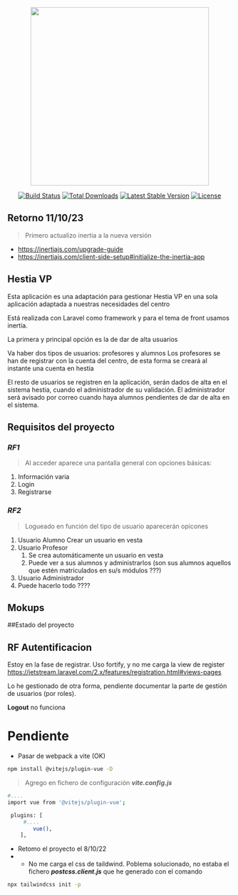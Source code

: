 <p align="center"><a href="https://laravel.com" target="_blank"><img src="https://raw.githubusercontent.com/laravel/art/master/logo-lockup/5%20SVG/2%20CMYK/1%20Full%20Color/laravel-logolockup-cmyk-red.svg" width="400"></a></p>

<p align="center">
<a href="https://travis-ci.org/laravel/framework"><img src="https://travis-ci.org/laravel/framework.svg" alt="Build Status"></a>
<a href="https://packagist.org/packages/laravel/framework"><img src="https://img.shields.io/packagist/dt/laravel/framework" alt="Total Downloads"></a>
<a href="https://packagist.org/packages/laravel/framework"><img src="https://img.shields.io/packagist/v/laravel/framework" alt="Latest Stable Version"></a>
<a href="https://packagist.org/packages/laravel/framework"><img src="https://img.shields.io/packagist/l/laravel/framework" alt="License"></a>
</p>

## Retorno 11/10/23
> Primero actualizo inertia a la nueva versión
* https://inertiajs.com/upgrade-guide
* https://inertiajs.com/client-side-setup#initialize-the-inertia-app

## Hestia VP

Esta aplicación es una adaptación para gestionar Hestia VP en una sola aplicación adaptada a nuestras necesidades del centro

Está realizada con Laravel como framework y para el tema de front usamos inertia.

La primera y principal opción es la de dar de alta usuarios

Va haber dos tipos de usuarios: profesores y alumnos
Los profesores se han de registrar con la cuenta del centro, de esta forma se creará al instante una cuenta en hestia

El resto de usuarios se  registren en la aplicación, serán dados de alta en el sistema hestia, cuando el administrador de su validación. El administrador será avisado por correo cuando haya alumnos pendientes de dar de alta en el sistema.
## Requisitos del proyecto
### ___RF1___
>Al acceder aparece una pantalla general con opciones básicas:

1. Información varia
2. Login
3. Registrarse


### *****RF2*****
> Logueado en función del tipo de usuario aparecerán opicones

1. Usuario Alumno Crear un usuario en vesta
2. Usuario Profesor
   1. Se crea automáticamente un usuario en vesta
   2. Puede ver a sus alumnos y administrarlos (son sus alumnos aquellos que estén matriculados en su/s módulos ???)
3. Usuario Administrador
 1. Puede hacerlo todo ????
  

## Mokups




##Estado del proyecto
## RF Autentificacion
Estoy en la fase de registrar. Uso fortify, y no me carga la view de register
 https://jetstream.laravel.com/2.x/features/registration.html#views-pages

Lo he gestionado de otra forma, pendiente documentar la parte de gestión de usuarios (por roles).
  
  ****Logout**** no funciona  
  
# Pendiente

 * Pasar de webpack a vite (OK) 
  ```bash
 npm install @vitejs/plugin-vue -D 
  ``` 
>Agrego en fichero de configuración *****vite.config.js*****
```bash
#....
import vue from '@vitejs/plugin-vue';

 plugins: [
     #....
        vue(),
    ],

```
 * Retomo el proyecto el 8/10/22
 * * No me carga el css de taildwind. Poblema solucionado, no estaba el fichero *****postcss.client.js***** que he generado con el comando 
```bash
npx tailwindcss init -p
```
